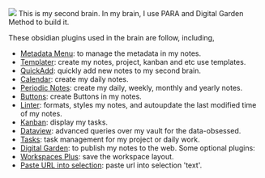 
![](https://worker.rahc.top/imgs/heima-class-AI/202312092304327.png)
This is my second brain. In my brain, I use PARA and Digital Garden Method to build it.

These obsidian plugins used in the brain are follow, including,
- [Metadata Menu](https://github.com/mdelobelle/metadatamenu): to manage the metadata in my notes.
- [Templater](https://github.com/SilentVoid13/Templater): create my notes, project, kanban and etc use templates.
- [QuickAdd](https://github.com/chhoumann/quickadd): quickly add new notes to my second brain.
- [Calendar](https://github.com/liamcain/obsidian-calendar-plugin): create my daily notes.
- [Periodic Notes](https://github.com/liamcain/obsidian-periodic-notes): create my daily, weekly, monthly and yearly notes.
- [Buttons](https://github.com/shabegom/buttons): create Buttons in my notes.
- [Linter](https://github.com/platers/obsidian-linter): formats, styles my notes, and autoupdate the last modified time of my notes.
- [Kanban](https://github.com/platers/obsidian-linter): display my tasks.
- [Dataview](https://github.com/blacksmithgu/obsidian-dataview): advanced queries over my vault for the data-obsessed.
- [Tasks](https://github.com/obsidian-tasks-group/obsidian-tasks): task management for my project or daily work.
- [Digital Garden](https://github.com/oleeskild/obsidian-digital-garden): to publish my notes to the web.
Some optional plugins: 
- [Workspaces Plus](https://github.com/nothingislost/obsidian-workspaces-plus): save the workspace layout.
- [Paste URL into selection](https://github.com/denolehov/obsidian-url-into-selection): paste url into selection 'text'.
